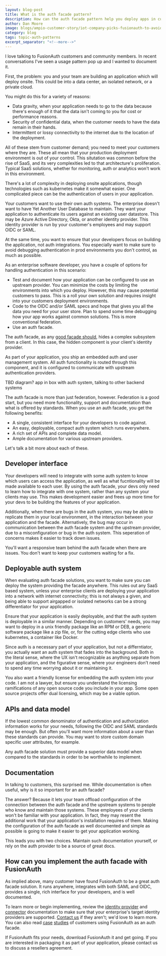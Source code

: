 ```yaml
---
layout: blog-post
title: What is the auth facade pattern?
description: How can the auth facade pattern help you deploy apps in customer's networks?
author: Dan Moore
image: blogs/ampio-customer-story/iot-company-picks-fusionauth-to-avoid-getting-distracted-by-auth-header-image.png
category: blog
tags: topic-auth-patterns
excerpt_separator: "<!--more-->"
---
```


I love talking to FusionAuth customers and community members. In recent conversations I've seen a usage pattern pop up and I wanted to document it.

First, the problem: you and your team are building an application which will deploy onsite. This could be into a data center, an isolated network, or a private cloud. 

<!--more-->

You might do this for a variety of reasons:

* Data gravity, when your application needs to go to the data because there's enough of it that the data isn't coming to you for cost or performance reasons.
* Security of confidential data, when the customer needs to have the data remain in their hands.
* Intermittent or lossy connectivity to the internet due to the location of the deployment.

All of these stem from customer demand; you need to meet your customers where they are. These all mean that your production deployment environment is out of your control. This situtation was common before the rise of SaaS, and its very complexities led to that architecture's proliferation. Typical SaaS solutions, whether for monitoring, auth or analytics won't work in this environment.

There's a lot of complexity in deploying onsite applications, though technologies such as kubernetes make it somewhat easier. One complicated piece can be the authentication of users in your application.

Your customers want to use their own auth systems. The enterprise doesn't want to have Yet Another User Database to maintain. They want your application to authenticate its users against an existing user datastore. This may be Azure Active Directory, Okta, or another identity provider. This identity provider is run by your customer's employees and may support OIDC or SAML.

At the same time, you want to ensure that your developers focus on building the application, not auth integrations. You especially want to make sure to avoid debugging authentication in prod environments you don't control, as much as possible.

As an enterprise software developer, you have a couple of options for handling authentication in this scenario:

* Test and document how your application can be configured to use an upstream provider. You can minimize the costs by limiting the environments into which you deploy. However, this may cause potential customers to pass. This is a roll your own solution and requires insight into your customers deployment environments. 
* Code to the OIDC and/or SAML specs and hope that gives you all the data you need for your user store. Plan to spend some time debugging how your app works against common solutions. This is more conventional federation. 
* Use an auth facade.

The auth facade, as any [good facade should](https://en.wikipedia.org/wiki/Facade_pattern), hides a complex subsystem from a client. In this case, the hidden component is your client's identity provider.

As part of your application, you ship an embedded auth and user management system. All auth functionality is routed through this component, and it is configured to communicate with upstream authentication providers. 

TBD diagram? app in box with auth system, talking to other backend systems

The auth facade is more than just federation, however. Federation is a good start, but you need more functionality, support and documentation than what is offered by standards. When you use an auth facade, you get the following benefits:

* A single, consistent interface for your developers to code against.
* An easy, deployable, compact auth system which runs everywhere.
* A rich set of APIs and complete data model.
* Ample documentation for various upstream providers.

Let's talk a bit more about each of these.

## Developer interface

Your developers will need to integrate with some auth system to know which users can access the application, as well as what fucntionality will be made available to each user. By using the auth facade, your devs only need to learn how to integrate with one system, rather than any system your clients may use. This makes development easier and frees up more time for your devs to be building the features of your application. 

Additionally, when there are bugs in the auth system, you may be able to replicate them in your local environment, in the interaction between your application and the facade. Alternatively, the bug may occur in communication between the auth facade system and the upstream provider, due to a misconfiguration or bug in the auth system. This seperation of concerns makes it easier to track down issues.

You'll want a responsive team behind the auth facade when there are issues. You don't want to keep your customers waiting for a fix.

## Deployable auth system

When evaluating auth facade solutions, you want to make sure you can deploy the system providing the facade anywhere. This rules out any SaaS based system, unless your enterprise clients are deploying your application into a network with internet connectivity; this is not always a given, and being able to support airgapped or isolated networks can be a strong differentiator for your application.

Ensure that your application is easily deployable, and that the auth system is deployable in a similar manner. Depending on customers' needs, you may want to deploy in a unix friendly package like an RPM or DEB, a generic software package like a zip file, or, for the cutting edge clients who use kubernetes, a container like Docker.

Since auth is a necessary part of your application, but not a differntiator, you actually want an auth system that fades into the background. Both in the literal sense, where the UX isn't recognizable as anything separate from your application, and the figurative sense, where your engineers don't need to spend any time worrying about it or maintaining it.

You also want a friendly license for embedding the auth system into your code. I am not a lawyer, but ensure you understand the licensing ramifications of any open source code you include in your app. Some open source projects offer dual licensing, which may be a viable option.

## APIs and data model

If the lowest common denominator of authentication and authorization information works for your needs, following the OIDC and SAML standards may be enough. But often you'll want more information about a user than these standards can provide. You may want to store custom domain specific user attributes, for example.

Any auth facade solution must provide a superior data model when compared to the standards in order to be worthwhile to implement. 

## Documentation

In talking to customers, this surprised me. While documentation is often useful, why is it so important for an auth facade? 

The answer? Because it lets your team offload configuration of the connection between the auth facade and the upstream systems to people who know and maintain those systems. These employees of your clients won't be familiar with your application. In fact, they may resent the additional work that your application's installation requires of them. Making the configuration of the auth facade as well documented and simple as possible is going to make it easier to get your application working.

This leads you with two choices. Maintain such documentation yourself, or rely on the auth provider to be a source of great docs.

## How can you implement the auth facade with FusionAuth

As implied above, many customer have found FusionAuth to be a great auth facade solution. It runs anywhere, integrates with both SAML and OIDC, provides a single, rich interface for your developers, and is well documented.

To learn more or begin implementing, review the [identity provider](/docs/v1/tech/identity-providers/) and [connector](/docs/v1/tech/connectors/) documentation to make sure that your enterprise's target identity providers are supported. [Contact us](/contact/) if they aren't; we'd love to learn more. You can also read [case](/resources/dealcloser-case-study.pdf) [studies](/resources/unsupervised-case-study.pdf) of customers using FusionAuth as an auth facade.

If FusionAuth fits your needs, download FusionAuth it and get going. If you are interested in packaging it as part of your application, please contact us to discuss a resellers agreement.
